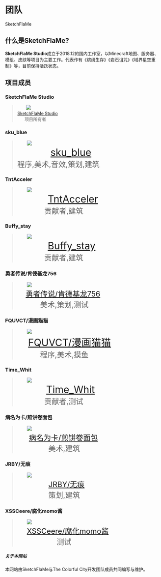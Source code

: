 # 团队
SketchFlaMe
## 什么是SketchFlaMe?
**SketchFlaMe Studio**成立于2018.12的国内工作室，以Minecraft地图、服务器、模组、皮肤等项目为主要工作。代表作有《缤纷生存》《岩石诅咒》《域界星空重制》等，目前保持活跃状态。
## 项目成员
### SketchFlaMe Studio
>&ensp;&ensp;&ensp;&ensp;![](image/logo.png)<br />[SketchFlaMe Studio](#什么是SketchFlaMe?)<br />&#160;&#160;&#160;&#160;&#160;&#160;项目所有者 
### sku_blue
>&#160;&#160;&#160;&#160;&#160;&#160;&#160;&#160;![](image/sky.jpg)<br /><font size=6>&#160;&#160;&#160;&#160;&#160;&#160;&#160;&#160;&#160;&#160;&#160;&#160;[sku_blue](https://b23.tv/cg46ARt)</font></td></tr></table><br /><font size=5>程序,美术,音效,策划,建筑</font></td></tr></table>
### TntAcceler
>&#160;&#160;&#160;&#160;&#160;&#160;&#160;&#160;![](image/TntAcceler.png)<br /><font size=6>&#160;&#160;&#160;&#160;&#160;&#160;&#160;&#160;&#160;&#160;&#160;[TntAcceler](#TntAcceler)</font></td></tr></table><br /><font size=5>&#160;&#160;&#160;&#160;&#160;&#160;&#160;&#160;&#160;&#160;&#160;&#160;&#160;贡献者,建筑</font></td></tr></table>
### Buffy_stay
>&#160;&#160;&#160;&#160;&#160;&#160;&#160;&#160;![](image/Buffy_stay.png)<br /><font size=6>&#160;&#160;&#160;&#160;&#160;&#160;&#160;&#160;&#160;&#160;&#160;[Buffy_stay](#Buffy_stay)</font></td></tr></table><br /><font size=5>&#160;&#160;&#160;&#160;&#160;&#160;&#160;&#160;&#160;&#160;&#160;&#160;&#160;贡献者,建筑</font></td></tr></table>
### 勇者传说/肯德基龙756
>&#160;&#160;&#160;&#160;&#160;&#160;&#160;&#160;![](image/勇者传说.jpg)<br /><font size=5>&#160;&#160;&#160;&#160;[勇者传说/肯德基龙756](https://b23.tv/lt6drCd)</font></td></tr></table><br /><font size=5>&#160;&#160;&#160;&#160;&#160;&#160;&#160;&#160;&#160;&#160;&#160;美术,策划,测试</font></td></tr></table>
### FQUVCT/漫画猫猫
>&#160;&#160;&#160;&#160;&#160;&#160;&#160;&#160;![](image/FQUVCT.png)<br />&#160;&#160;<font size=6>&#160;&#160;&#160;[FQUVCT/漫画猫猫](https://b23.tv/lt6drCd)</font></td></tr></table><br /><font size=5>&#160;&#160;&#160;&#160;&#160;&#160;&#160;&#160;&#160;&#160;&#160;程序,美术,摸鱼</font></td></tr></table>
### Time_Whit
>&#160;&#160;&#160;&#160;&#160;&#160;&#160;&#160;![](image/Time_Whit.png)<br />&#160;<font size=6>&#160;&#160;&#160;&#160;&#160;&#160;&#160;&#160;&#160;&#160;[Time_Whit](#Time_Whit)</font></td></tr></table><br /><font size=5>&#160;&#160;&#160;&#160;&#160;&#160;&#160;&#160;&#160;&#160;&#160;&#160;&#160;贡献者,测试</font></td></tr></table>
### 病名为卡/煎饼卷面包
>&#160;&#160;&#160;&#160;&#160;&#160;&#160;&#160;![](image/病名为卡.png)<br />&#160;<font size=5>&#160;&#160;&#160;&#160;&#160;[病名为卡/煎饼卷面包](https://b23.tv/juZIyJ8)</font></td></tr></table><br /><font size=5>&#160;&#160;&#160;&#160;&#160;&#160;&#160;&#160;&#160;&#160;&#160;&#160;&#160;&#160;&#160;美术,建筑</font></td></tr></table>
### JRBY/无痕
>&#160;&#160;&#160;&#160;&#160;&#160;&#160;&#160;![](image/JRBY.png)<br /><font size=5>&#160;&#160;&#160;&#160;&#160;&#160;&#160;&#160;&#160;&#160;&#160;&#160;&#160;&#160;&#160;[JRBY/无痕](#JRBY/无痕)</font></td></tr></table><br /><font size=5>&#160;&#160;&#160;&#160;&#160;&#160;&#160;&#160;&#160;&#160;&#160;&#160;&#160;&#160;&#160;策划,建筑</font></td></tr></table>
### XSSCeere/腐化momo酱
>&#160;&#160;&#160;&#160;&#160;&#160;&#160;&#160;![](image/XSSCeere.jpg)<br />&#160;<font size=5>&#160;&#160;&#160;&#160;[XSSCeere/腐化momo酱](https://b23.tv/SODyzvr)</font></td></tr></table><br /><font size=5>&#160;&#160;&#160;&#160;&#160;&#160;&#160;&#160;&#160;&#160;&#160;&#160;&#160;&#160;&#160;&#160;&#160;&#160;&#160;测试</font></td></tr></table>
##### 关于本网站
本网站由SketchFlaMe与The Colorful City开发团队成员共同编写与维护。